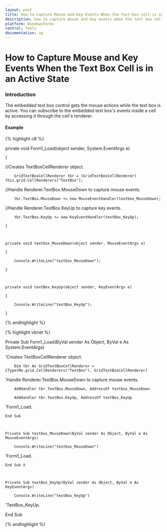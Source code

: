 ```yaml
---
layout: post
title: How-to-Capture-Mouse-and-Key-Events-When-the-Text-box-cell-is-in-an-active-state
description: how to capture mouse and key events when the text box cell is in an active state
platform: WindowsForms
control: Tools
documentation: ug
---
```


# How to Capture Mouse and Key Events When the Text Box Cell is in an Active State

### Introduction

The embedded text box control gets the mouse actions while the text box is active. You can subscribe to the embedded text box's events inside a cell by accessing it through the cell's renderer. 

#### Example

{% highlight c# %}



 private void Form1_Load(object sender, System.EventArgs e)

    {

//Creates TextBoxCellRenderer object.

        GridTextBoxCellRenderer tbr = (GridTextBoxCellRenderer) this.grid.CellRenderers["TextBox"];



//Handle Renderer.TextBox.MouseDown to capture mouse events. 

        tbr.TextBox.MouseDown += new MouseEventHandler(textbox_MouseDown);



//Handle Renderer.TextBox.KeyUp to capture key events.

        tbr.TextBox.KeyUp += new KeyEventHandler(textBox_KeyUp);

    }



    private void textbox_MouseDown(object sender, MouseEventArgs e)

    {

        Console.WriteLine("textbox_MouseDown");

    }



    private void textBox_KeyUp(object sender, KeyEventArgs e)

    {

        Console.WriteLine("textBox_KeyUp");

    }


{% endhighlight %}

{% highlight vbnet %}



Private Sub Form1_Load(ByVal sender As Object, ByVal e As System.EventArgs)



'Creates TextBoxCellRenderer object.

        Dim tbr As GridTextBoxCellRenderer = CType(Me.grid.CellRenderers("TextBox"), GridTextBoxCellRenderer)



'Handle Renderer.TextBox.MouseDown to capture mouse events.

        AddHandler tbr.TextBox.MouseDown, AddressOf textbox_MouseDown

        AddHandler tbr.TextBox.KeyUp, AddressOf textBox_KeyUp



'Form1_Load.

    End Sub 



    Private Sub textbox_MouseDown(ByVal sender As Object, ByVal e As MouseEventArgs)

        Console.WriteLine("textbox_MouseDown")



'Form1_Load.

    End Sub X



    Private Sub textBox_KeyUp(ByVal sender As Object, ByVal e As KeyEventArgs)

        Console.WriteLine("textBox_KeyUp")



'TextBox_KeyUp.

End Sub 


{% endhighlight %}

